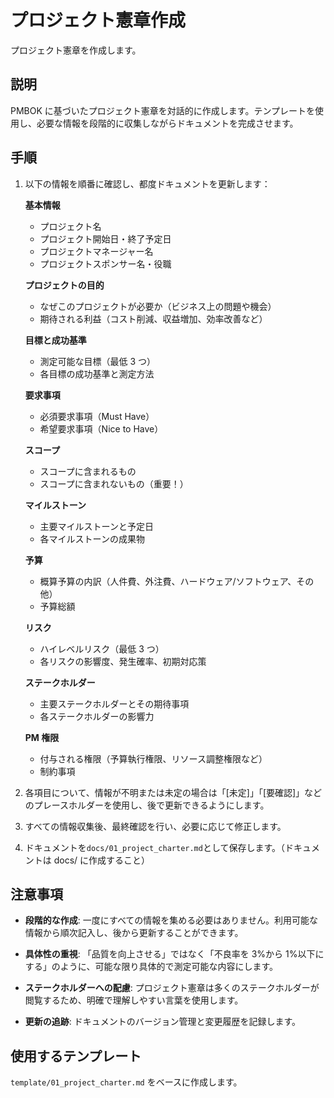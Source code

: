 # プロジェクト憲章作成

プロジェクト憲章を作成します。

## 説明

PMBOK に基づいたプロジェクト憲章を対話的に作成します。テンプレートを使用し、必要な情報を段階的に収集しながらドキュメントを完成させます。

## 手順

1. 以下の情報を順番に確認し、都度ドキュメントを更新します：

   **基本情報**

   - プロジェクト名
   - プロジェクト開始日・終了予定日
   - プロジェクトマネージャー名
   - プロジェクトスポンサー名・役職

   **プロジェクトの目的**

   - なぜこのプロジェクトが必要か（ビジネス上の問題や機会）
   - 期待される利益（コスト削減、収益増加、効率改善など）

   **目標と成功基準**

   - 測定可能な目標（最低 3 つ）
   - 各目標の成功基準と測定方法

   **要求事項**

   - 必須要求事項（Must Have）
   - 希望要求事項（Nice to Have）

   **スコープ**

   - スコープに含まれるもの
   - スコープに含まれないもの（重要！）

   **マイルストーン**

   - 主要マイルストーンと予定日
   - 各マイルストーンの成果物

   **予算**

   - 概算予算の内訳（人件費、外注費、ハードウェア/ソフトウェア、その他）
   - 予算総額

   **リスク**

   - ハイレベルリスク（最低 3 つ）
   - 各リスクの影響度、発生確率、初期対応策

   **ステークホルダー**

   - 主要ステークホルダーとその期待事項
   - 各ステークホルダーの影響力

   **PM 権限**

   - 付与される権限（予算執行権限、リソース調整権限など）
   - 制約事項

2. 各項目について、情報が不明または未定の場合は「[未定]」「[要確認]」などのプレースホルダーを使用し、後で更新できるようにします。

3. すべての情報収集後、最終確認を行い、必要に応じて修正します。

4. ドキュメントを`docs/01_project_charter.md`として保存します。（ドキュメントは docs/ に作成すること）

## 注意事項

- **段階的な作成**: 一度にすべての情報を集める必要はありません。利用可能な情報から順次記入し、後から更新することができます。

- **具体性の重視**: 「品質を向上させる」ではなく「不良率を 3%から 1%以下にする」のように、可能な限り具体的で測定可能な内容にします。

- **ステークホルダーへの配慮**: プロジェクト憲章は多くのステークホルダーが閲覧するため、明確で理解しやすい言葉を使用します。

- **更新の追跡**: ドキュメントのバージョン管理と変更履歴を記録します。

## 使用するテンプレート

`template/01_project_charter.md` をベースに作成します。
